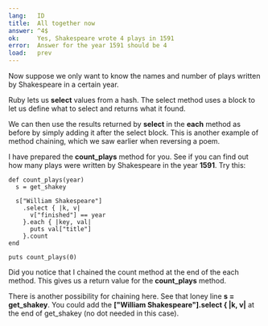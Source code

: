```yaml
---
lang:   ID
title:  All together now
answer: ^4$
ok:     Yes, Shakespeare wrote 4 plays in 1591
error:  Answer for the year 1591 should be 4
load:   prev
---
```


Now suppose we only want to know the names and number of plays written by Shakespeare
in a certain year.

Ruby lets us __select__ values from a hash. The select method uses a block to let us
define what to select and returns what it found.

We can then use the results returned by __select__ in the __each__ method as before by
simply adding it after the select block. This is another example of method chaining, which we saw
earlier when reversing a poem.

I have prepared the __count\_plays__ method for you. See if you can find out how many plays
were written by Shakespeare in the year __1591__. Try this:

    def count_plays(year)
      s = get_shakey
      
      s["William Shakespeare"]
        .select { |k, v|
          v["finished"] == year
        }.each { |key, val|
          puts val["title"]
        }.count
    end
    
    puts count_plays(0)

Did you notice that I chained the count method at the end of the each method. This gives
us a return value for the __count\_plays__ method.

There is another possibility for chaining here. See that loney line __s = get_shakey__.
You could add the __["William Shakespeare"].select { |k, v|__ at the end of get_shakey
(no dot needed in this case).
